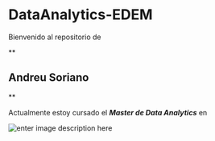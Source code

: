 # DataAnalytics-EDEM

Bienvenido al repositorio de

 **

## Andreu Soriano

**

Actualmente estoy cursado el ***Master de Data Analytics*** en

![enter image description here](https://www.lamarinadevalencia.com/mreal/uploaded/EdemLogo.jpg)
